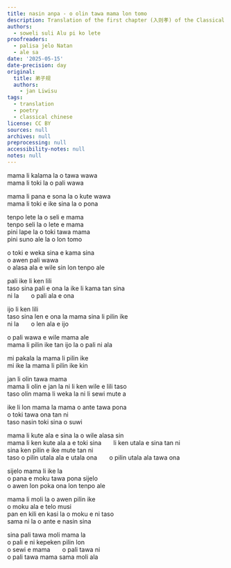 ```yaml
---
title: nasin anpa - o olin tawa mama lon tomo
description: Translation of the first chapter (入则孝) of the Classical Chinese text Dizigui (弟子规).
authors:
  - soweli suli Alu pi ko lete
proofreaders:
  - palisa jelo Natan
  - ale sa
date: '2025-05-15'
date-precision: day
original:
  title: 弟子规
  authors:
    - jan Liwisu
tags:
  - translation
  - poetry
  - classical chinese
license: CC BY
sources: null
archives: null
preprocessing: null
accessibility-notes: null
notes: null
---
```


mama li kalama la o tawa wawa<br>
mama li toki la o pali wawa

mama li pana e sona la o kute wawa<br>
mama li toki e ike sina la o pona

tenpo lete la o seli e mama<br>
tenpo seli la o lete e mama<br>
pini lape la o toki tawa mama<br>
pini suno ale la o lon tomo

o toki e weka sina e kama sina<br>
o awen pali wawa<br>
o alasa ala e wile sin lon tenpo ale

pali ike li ken lili<br>
taso sina pali e ona la ike li kama tan sina<br>
ni la&emsp;&emsp;o pali ala e ona

ijo li ken lili<br>
taso sina len e ona la mama sina li pilin ike<br>
ni la&emsp;&emsp;o len ala e ijo

o pali wawa e wile mama ale<br>
mama li pilin ike tan ijo la o pali ni ala

mi pakala la mama li pilin ike<br>
mi ike la mama li pilin ike kin

jan li olin tawa mama<br>
mama li olin e jan la ni li ken wile e lili taso<br>
taso olin mama li weka la ni li sewi mute a

ike li lon mama la mama o ante tawa pona<br>
o toki tawa ona tan ni<br>
taso nasin toki sina o suwi

mama li kute ala e sina la o wile alasa sin<br>
mama li ken kute ala a e toki sina&emsp;&emsp;li ken utala e sina tan ni<br>
sina ken pilin e ike mute tan ni<br>
taso o pilin utala ala e utala ona&emsp;&emsp;o pilin utala ala tawa ona

sijelo mama li ike la<br>
o pana e moku tawa pona sijelo<br>
o awen lon poka ona lon tenpo ale

mama li moli la o awen pilin ike<br>
o moku ala e telo musi<br>
pan en kili en kasi la o moku e ni taso<br>
sama ni la o ante e nasin sina

sina pali tawa moli mama la<br>
o pali e ni kepeken pilin lon<br>
o sewi e mama&emsp;&emsp;o pali tawa ni<br>
o pali tawa mama sama moli ala
